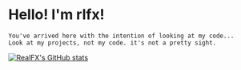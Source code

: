 # Hello! I'm rlfx!
```
You've arrived here with the intention of looking at my code...
Look at my projects, not my code. it's not a pretty sight.
```
 
[![RealFX's GitHub stats](https://github-readme-stats.vercel.app/api?username=RealFx-Code&theme=darcula)](https://github.com/anuraghazra/github-readme-stats)

